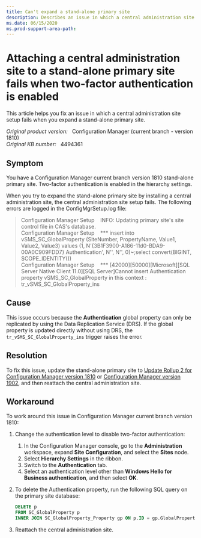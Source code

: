 ```yaml
---
title: Can't expand a stand-alone primary site
description: Describes an issue in which a central administration site setup fails when you expand a stand-alone primary site. This issue occurs when the two-factor authentication is enabled in hierarchy settings.
ms.date: 06/15/2020
ms.prod-support-area-path:
---
```

# Attaching a central administration site to a stand-alone primary site fails when two-factor authentication is enabled

This article helps you fix an issue in which a central administration site setup fails when you expand a stand-alone primary site.

_Original product version:_ &nbsp; Configuration Manager (current branch - version 1810)  
_Original KB number:_ &nbsp; 4494361

## Symptom

You have a Configuration Manager current branch version 1810 stand-alone primary site. Two-factor authentication is enabled in the hierarchy settings.

When you try to expand the stand-alone primary site by installing a central administration site, the central administration site setup fails. The following errors are logged in the ConfigMgrSetup.log file:

> Configuration Manager Setup    INFO: Updating primary site's site control file in CAS's database.  
> Configuration Manager Setup    \*** insert into vSMS_SC_GlobalProperty (SiteNumber, PropertyName, Value1, Value2, Value3) values (1, N'{3B1F3900-A186-11d0-BDA9-00A0C909FDD7} Authentication', N'', N'', 0)~;select convert(BIGINT, SCOPE_IDENTITY())  
> Configuration Manager Setup    *** [42000][50000][Microsoft][SQL Server Native Client 11.0][SQL Server]Cannot insert Authentication property vSMS_SC_GlobalProperty in this context : tr_vSMS_SC_GlobalProperty_ins

## Cause

This issue occurs because the **Authentication** global property can only be replicated by using the Data Replication Service (DRS). If the global property is updated directly without using DRS, the `tr_vSMS_SC_GlobalProperty_ins` trigger raises the error.

## Resolution

To fix this issue, update the stand-alone primary site to [Update Rollup 2 for Configuration Manager version 1810](https://support.microsoft.com/help/4488598) or [Configuration Manager version 1902](/mem/configmgr/core/plan-design/changes/whats-new-in-version-1902), and then reattach the central administration site.

## Workaround

To work around this issue in Configuration Manager current branch version 1810:

1. Change the authentication level to disable two-factor authentication:

   1. In the Configuration Manager console, go to the **Administration** workspace, expand **Site Configuration**, and select the **Sites** node.
   2. Select **Hierarchy Settings** in the ribbon.
   3. Switch to the **Authentication** tab.
   4. Select an authentication level other than **Windows Hello for Business authentication**, and then select **OK**.

1. To delete the Authentication property, run the following SQL query on the primary site database:

    ```sql
    DELETE p
    FROM SC_GlobalProperty p
    INNER JOIN SC_GlobalProperty_Property gp ON p.ID = gp.GlobalPropertyID AND gp.Name=N'{3B1F3900-A186-11d0-BDA9-00A0C909FDD7} Authentication'
    ```

1. Reattach the central administration site.
